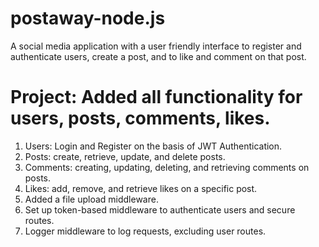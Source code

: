 # postaway-node.js

A social media application with a user friendly interface to register and authenticate users, create a post, and to like and comment on that post.

# Project: Added all functionality for users, posts, comments, likes.

1. Users: Login and Register on the basis of JWT Authentication.
2. Posts: create, retrieve, update, and delete posts.
3. Comments: creating, updating, deleting, and retrieving comments on posts.
4. Likes: add, remove, and retrieve likes on a specific post.
5. Added a file upload middleware.
6. Set up token-based middleware to authenticate users and secure routes.
7. Logger middleware to log requests, excluding user routes.
